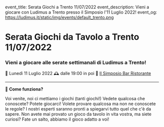 event_title: Serata Giochi a Trento 11/07/2022
event_description: Vieni a giocare con Ludimus a Trento presso il Simposio l'11 Luglio 2022!
event_og: https://ludimus.it/static/img/events/default_trento.png

# Serata Giochi da Tavolo a Trento 11/07/2022

### Vieni a giocare alle serate settimanali di Ludimus a Trento!

📅 Lunedì 11 Luglio 2022
🕰 dalle 19:00 in poi
📍 [Il Simposio Bar Ristorante](https://g.page/ilsimposiotrento?share)

---

🎲 **Come funziona?**

Voi venite, noi ci mettiamo i giochi (tanti giochi!)
Vedete qualcosa che conoscete? Potete giocarci!
Volete provare qualcosa ma non ne conoscete le regole? I nostri esperti saranno pronti a spiegarvi tutto quel che c'è da sapere.
Non avete mai provato un gioco da tavolo in vita vostra, ma siete curiosi? Fate un salto, abbiamo il gioco adatto a voi!